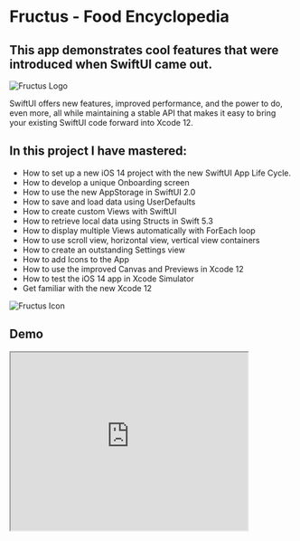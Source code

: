 # Fructus - Food Encyclopedia
<h2> This app demonstrates cool features that were introduced when SwiftUI came out.</h2>
<img src="https://img-c.udemycdn.com/redactor/raw/2020-07-05_09-56-54-a83a7d5cd257d70aee56d89184c60c70.jpg" alt="Fructus Logo">
<p>SwiftUI offers new features, improved performance, and the power to do, even more, all while maintaining a stable API that makes it easy to bring your existing SwiftUI code forward into Xcode 12.</p>

<h2>In this project I have mastered:</h2>
<ul>
<li>How to set up a new iOS 14 project with the new SwiftUI App Life Cycle.</li>
<li>How to develop a unique Onboarding screen</li>
<li>How to use the new AppStorage in SwiftUI 2.0</li>
<li>How to save and load data using UserDefaults</li>
<li>How to create custom Views with SwiftUI</li>
<li>How to retrieve local data using Structs in Swift 5.3</li>
<li>How to display multiple Views automatically with ForEach loop</li>
<li>How to use scroll view, horizontal view, vertical view containers</li>
<li>How to create an outstanding Settings view</li>
<li>How to add Icons to the App</li>
<li>How to use the improved Canvas and Previews in Xcode 12</li>
<li>How to test the iOS 14 app in Xcode Simulator</li>
<li>Get familiar with the new Xcode 12</li>

</ul>
<img src="https://img-c.udemycdn.com/redactor/raw/2020-07-05_09-55-43-faef4080d9f7afcc3833a8bcf04a3c9a.jpg" alt="Fructus Icon">

<h2> Demo </h2>
<iframe width="420" height="315"
src="https://www.youtube.com/watch?v=NWFh6yS5dfI&ab_channel=DzmitryMatsiulka">
</iframe>

